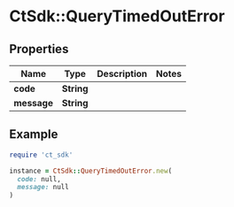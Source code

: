 # CtSdk::QueryTimedOutError

## Properties

| Name | Type | Description | Notes |
| ---- | ---- | ----------- | ----- |
| **code** | **String** |  |  |
| **message** | **String** |  |  |

## Example

```ruby
require 'ct_sdk'

instance = CtSdk::QueryTimedOutError.new(
  code: null,
  message: null
)
```

